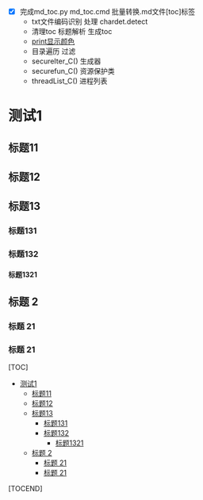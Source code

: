 - [x] 完成md_toc.py md_toc.cmd 批量转换.md文件[toc]标签
  - txt文件编码识别 处理 chardet.detect
  - 清理toc 标题解析 生成toc
  - [print显示颜色](https://www.cnblogs.com/ping-y/p/5897018.html)
  - 目录遍历 过滤
  - secureIter_C() 生成器
  - securefun_C() 资源保护类
  - threadList_C() 进程列表

# 测试1
## 标题11
## 标题12
## 标题13
### 标题131
### 标题132
#### 标题1321
## 标题  2  
### 标题 21 
### 标题 21 
[TOC]
  - [测试1](#测试1)
    - [标题11](#标题11)
    - [标题12](#标题12)
    - [标题13](#标题13)
      - [标题131](#标题131)
      - [标题132](#标题132)
        - [标题1321](#标题1321)
    - [标题  2](#标题--2)
      - [标题 21](#标题-21)
      - [标题 21](#标题-21)

[TOCEND]
